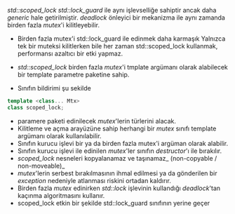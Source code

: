 _std::scoped_lock_ _std::lock_guard_ ile aynı işlevselliğe sahiptir ancak daha _generic_ hale getirilmiştir. 
_deadlock_ önleyici bir mekanizma ile aynı zamanda birden fazla _mutex_'i kilitleyebilir.
- Birden fazla mutex'i std::lock_guard ile edinmek daha karmaşık
Yalnızca tek bir muteksi kilitlerken bile her zaman std::scoped_lock kullanmak, performansı azaltıcı bir etki yapmaz.

+ _std::scoped_lock_ birden fazla _mutex_'i tmplate argümanı olarak alabilecek bir template parametre paketine sahip.

+ Sınıfın bildirimi şu sekilde
```cpp
template <class... Mtx> 
class scoped_lock;
```
+ paramere paketi edinilecek _mutex_'lerin türlerini alacak.
+ Kilitleme ve açma arayüzüne sahip herhangi bir _mutex_ sınıfı template argümanı olarak kullanılabilir. 
+ Sınıfın kurucu işlevi bir ya da birden fazla mutex'i argüman olarak alabilir.
+ Sınıfın kurucu işlevi ile edinilen _mutex_'ler sınıfın _destructor_'ı ile bırakılır.
+ _scoped_lock_ nesneleri kopyalanamaz ve taşınamaz_ (non-copyable / non-moveable)_
+ _mutex_'lerin serbest bırakılmasının ihmal edilmesi ya da gönderilen bir _exception_ nedeniyle atlanması riskini ortadan kaldırır.  
+ Birden fazla _mutex_ edinirken _std::lock_ işlevinin kullandığı _deadlock_'tan kaçınma algoritmasını kullanır.
+ scoped_lock etkin bir şekilde std::lock_guard sınıfının yerine geçer
